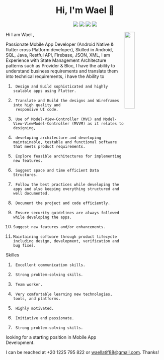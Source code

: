 
<h1 align="center">Hi, I'm Wael 👋</h1>
<p align="center">
    <a href="https://twitter.com/waeldevo19"><img src="https://img.shields.io/badge/twitter-%231FA1F1?style=flat&logo=twitter&logoColor=white"/></a>
    <a href="https://www.linkedin.com/in/wael-latif-512939105/"><img src="https://img.shields.io/badge/linkedin-%230177B5?style=flat&logo=linkedin&logoColor=white"/></a>
    <a href="https://www.youtube.com/channel/UCZYa_AEAdviseH5rpyKeRrA"><img src="https://img.shields.io/badge/youtube-%23FF0000?style=flat&logo=youtube&logoColor=white"/></a>
    <a href="https://www.instagram.com/waeldev0/"><img src="https://img.shields.io/badge/instagram-%23E4415F?style=flat&logo=instagram&logoColor=white"/></a>
  </p>
  
  <img src="https://scontent.fcai20-2.fna.fbcdn.net/v/t1.18169-9/993569_10207628454007063_8532267495228045651_n.jpg?_nc_cat=106&ccb=1-6&_nc_sid=174925&_nc_ohc=jit_19LRZTYAX__337_&_nc_ht=scontent.fcai20-2.fna&oh=00_AT8ThY5rh-G7acr13wnW0EHOZgXTRrYs4dSOiTdvdJqZZg&oe=62A40555" align="right" width="25%"/>

Hi I am Wael , 

Passionate Mobile App Developer (Android Native & flutter cross Platform developer), Skilled in Android, SQL, Java, Restful API, Firebase, JSON, XML, I am Experience with State Management Architecture patterns such as Provider & Bloc, I have the ability to understand business requirements and translate them into technical requirements, 
i have the Ability to 

1.      Design and Build sophisticated and highly scalable apps using Flutter.
2.      Translate and Build the designs and Wireframes into high quality and 
        responsive UI code.
4.      Use of Model-View-Controller (MVC) and Model-View-ViewModel-Controller (MVVM) as it relates to designing,
5.      developing architecture and developing maintainable, testable and functional software that meets product requirements.
6.      Explore feasible architectures for implementing new features.
7.      Suggest space and time efficient Data Structures.
8.      Follow the best practices while developing the apps and also keeping everything structured and well documented.
9.      Document the project and code efficiently.
10.      Ensure security guidelines are always followed while developing the apps.
11.     Suggest new features and/or enhancements.
12.     Maintaining software through product lifecycle including design, development, verification and bug fixes.

Skilles 
1.      Excellent communication skills.
2.      Strong problem-solving skills.
3.      Team worker.
4.      Very comfortable learning new technologies, tools, and platforms.
5.      Highly motivated.
6.      Initiative and passionate.
7.      Strong problem-solving skills.

looking for a starting position in Mobile App Development.

I can be reached at +20 1225 795 822 or waellatif88@gmail.com.
Thanks!

